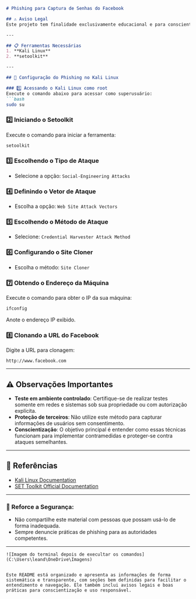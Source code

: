 ```markdown
# Phishing para Captura de Senhas do Facebook

## ⚠️ Aviso Legal  
Este projeto tem finalidade exclusivamente educacional e para conscientização sobre segurança cibernética. O uso deste material para atividades ilícitas é estritamente proibido e pode acarretar consequências legais severas. **Use com responsabilidade.**

---

## 📋 Ferramentas Necessárias  
1. **Kali Linux**  
2. **setoolkit**  

---

## 🔧 Configuração do Phishing no Kali Linux  

### 1️⃣ Acessando o Kali Linux como root  
Execute o comando abaixo para acessar como superusuário:  
```bash
sudo su
```

### 2️⃣ Iniciando o Setoolkit  
Execute o comando para iniciar a ferramenta:  
```bash
setoolkit
```

### 3️⃣ Escolhendo o Tipo de Ataque  
- Selecione a opção: `Social-Engineering Attacks`

### 4️⃣ Definindo o Vetor de Ataque  
- Escolha a opção: `Web Site Attack Vectors`

### 5️⃣ Escolhendo o Método de Ataque  
- Selecione: `Credential Harvester Attack Method`

### 6️⃣ Configurando o Site Cloner  
- Escolha o método: `Site Cloner`  

### 7️⃣ Obtendo o Endereço da Máquina  
Execute o comando para obter o IP da sua máquina:  
```bash
ifconfig
```

Anote o endereço IP exibido.

### 8️⃣ Clonando a URL do Facebook  
Digite a URL para clonagem:  
```plaintext
http://www.facebook.com
```

---

## ⚠️ Observações Importantes  
- **Teste em ambiente controlado**: Certifique-se de realizar testes somente em redes e sistemas sob sua propriedade ou com autorização explícita.  
- **Proteção de terceiros**: Não utilize este método para capturar informações de usuários sem consentimento.  
- **Conscientização**: O objetivo principal é entender como essas técnicas funcionam para implementar contramedidas e proteger-se contra ataques semelhantes.

---

## 📘 Referências  
- [Kali Linux Documentation](https://www.kali.org/docs/)  
- [SET Toolkit Official Documentation](https://github.com/trustedsec/social-engineer-toolkit)  

---

### 🚨 Reforce a Segurança:  
- Não compartilhe este material com pessoas que possam usá-lo de forma inadequada.  
- Sempre denuncie práticas de phishing para as autoridades competentes.

---
```
![Imagem do terminal depois de execultar os comandos](C:\Users\leand\OneDrive\Imagens)


Este README está organizado e apresenta as informações de forma sistemática e transparente, com seções bem definidas para facilitar o entendimento e navegação. Ele também inclui avisos legais e boas práticas para conscientização e uso responsável.
